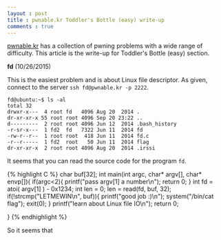 ```yaml
---
layout : post
title : pwnable.kr Toddler's Bottle (easy) write-up
comments : true
---
```


[pwnable.kr](http://pwnable.kr) has a collection of pwning problems with a wide range of difficulty. This article is the write-up for Toddler's Bottle (easy) section.  

**fd**  (10/26/2015)  

This is the easiest problem and is about Linux file descriptor. As given, connect to the server `ssh fd@pwnable.kr -p 2222`.  

```
fd@ubuntu:~$ ls -al
total 32
drwxr-x---  4 root fd   4096 Aug 20  2014 .
dr-xr-xr-x 55 root root 4096 Sep 20 23:22 ..
d---------  2 root root 4096 Jun 12  2014 .bash_history
-r-sr-x---  1 fd2  fd   7322 Jun 11  2014 fd
-rw-r--r--  1 root root  418 Jun 11  2014 fd.c
-r--r-----  1 fd2  root   50 Jun 11  2014 flag
dr-xr-xr-x  2 root root 4096 Aug 20  2014 .irssi
```

It seems that you can read the source code for the program `fd`.

{% highlight C %}
char buf[32];
int main(int argc, char* argv[], char* envp[]){
	if(argc<2){
		printf("pass argv[1] a number\n");
		return 0;
	}
	int fd = atoi( argv[1] ) - 0x1234;
	int len = 0;
	len = read(fd, buf, 32);
	if(!strcmp("LETMEWIN\n", buf)){
		printf("good job :)\n");
		system("/bin/cat flag");
		exit(0);
	}
	printf("learn about Linux file IO\n");
	return 0;

}
{% endhighlight %}

So it seems that
